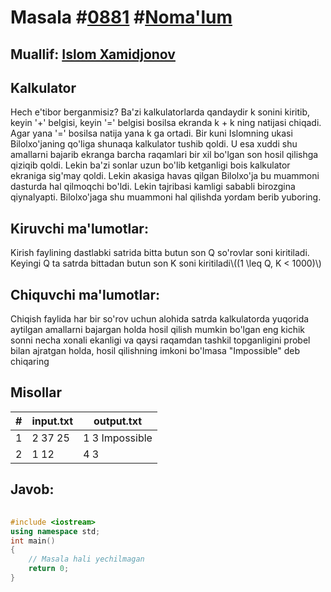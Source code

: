 
<h1>Masala #<a href="https://robocontest.uz/tasks/0881">0881</a> #<a href="https://robocontest.uz/tasks?category=1">Noma'lum</a></h1>
<h2> Muallif: <a href="https://robocontest.uz/profile/chibaintoibii">Islom Xamidjonov</a></h2>
<h2>Kalkulator</h2>
<p>Hech e'tibor berganmisiz? Ba'zi kalkulatorlarda qandaydir k sonini kiritib, keyin '+' belgisi, keyin '=' belgisi bosilsa ekranda k + k ning natijasi chiqadi. Agar yana '=' bosilsa natija yana k ga ortadi. Bir kuni Islomning ukasi Bilolxo'janing qo'liga shunaqa kalkulator tushib qoldi. U esa xuddi shu amallarni bajarib ekranga barcha raqamlari bir xil bo'lgan son hosil qilishga qiziqib qoldi. Lekin ba'zi sonlar uzun bo'lib ketganligi bois kalkulator ekraniga sig'may qoldi. Lekin akasiga havas qilgan Bilolxo'ja bu muammoni dasturda hal qilmoqchi bo'ldi. Lekin tajribasi kamligi sababli birozgina qiynalyapti. Bilolxo'jaga shu muammoni hal qilishda yordam berib yuboring.</p>
<h2>Kiruvchi ma'lumotlar:</h2>
<p>Kirish faylining dastlabki satrida bitta butun son Q so'rovlar soni kiritiladi. Keyingi Q ta satrda bittadan butun son K soni kiritiladi\((1 \leq Q, K < 1000)\)</p>
<h2>Chiquvchi ma'lumotlar:</h2>
<p>Chiqish faylida har bir so'rov uchun alohida satrda kalkulatorda yuqorida aytilgan amallarni bajargan holda hosil qilish mumkin bo'lgan eng kichik sonni necha xonali ekanligi va qaysi raqamdan tashkil topganligini probel bilan ajratgan holda, hosil qilishning imkoni bo'lmasa "Impossible" deb chiqaring</p>
<h2>Misollar</h2>
<table>
    <thead>
        <tr>
            <th>#</th>
            <th>input.txt</th>
            <th>output.txt</th>
        </tr>
    </thead>
    <tbody>
            <tr>
                <td>1</td>
                <td>2
37
25</td>
                <td>1 3
Impossible</td>
            </tr>
            <tr>
                <td>2</td>
                <td>1
12</td>
                <td>4 3</td>
            </tr>
    </tbody>
    </table>
    
<h2>Javob:</h2>

######
```cpp
#include <iostream>
using namespace std;
int main()
{
    // Masala hali yechilmagan
    return 0;
}
```
